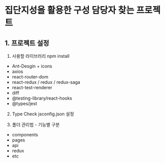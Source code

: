 # 집단지성을 활용한 구성 담당자 찾는 프로젝트
## 1. 프로젝트 설정
1. 사용할 라이브러리 npm install
- Ant-Desgin + icons 
- axios
- react-router-dom
- react-redux / redux / redux-saga
- react-test-renderer
- diff
- @testing-library/react-hooks
- @types/jest

2. Type Check jsconfig.json 설정

3. 폴더 관리법 - 기능별 구분
- components
- pages
- api
- redux
- etc
